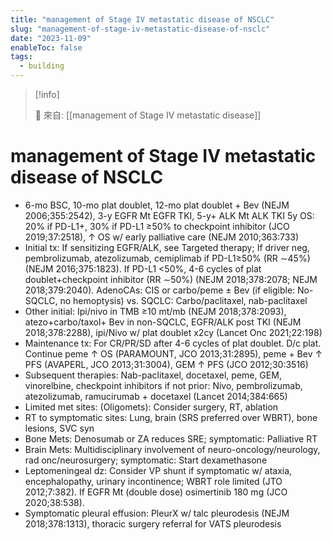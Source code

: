 ```yaml
---
title: "management of Stage IV metastatic disease of NSCLC"
slug: "management-of-stage-iv-metastatic-disease-of-nsclc"
date: "2023-11-09"
enableToc: false
tags:
  - building
---
```


> [!info]
>
> 🌱 來自: [[management of Stage IV metastatic disease]]

# management of Stage IV metastatic disease of NSCLC

- 6-mo BSC, 10-mo plat doublet, 12-mo plat doublet + Bev (NEJM 2006;355:2542), 3-y EGFR Mt EGFR TKI, 5-y+ ALK Mt ALK TKI 5y OS: 20% if PD-L1+, 30% if PD-L1 ≥50% to checkpoint inhibitor (JCO 2019;37:2518), ↑ OS w/ early palliative care (NEJM 2010;363:733)
- Initial tx: If sensitizing EGFR/ALK, see Targeted therapy; If driver neg, pembrolizumab, atezolizumab, cemiplimab if PD-L1≥50% (RR ∼45%) (NEJM 2016;375:1823). If PD-L1 <50%, 4-6 cycles of plat doublet+checkpoint inhibitor (RR ∼50%) (NEJM 2018;378:2078; NEJM 2018;379:2040). AdenoCAs: CIS or carbo/peme ± Bev (if eligible: No-SQCLC, no hemoptysis) vs. SQCLC: Carbo/paclitaxel, nab-paclitaxel
- Other initial: Ipi/nivo in TMB ≥10 mt/mb (NEJM 2018;378:2093), atezo+carbo/taxol+ Bev in non-SQCLC, EGFR/ALK post TKI (NEJM 2018;378:2288), ipi/Nivo w/ plat doublet x2cy (Lancet Onc 2021;22:198)
- Maintenance tx: For CR/PR/SD after 4-6 cycles of plat doublet. D/c plat. Continue peme ↑ OS (PARAMOUNT, JCO 2013;31:2895), peme + Bev ↑ PFS (AVAPERL, JCO 2013;31:3004), GEM ↑ PFS (JCO 2012;30:3516)
- Subsequent therapies: Nab-paclitaxel, docetaxel, peme, GEM, vinorelbine, checkpoint inhibitors if not prior: Nivo, pembrolizumab, atezolizumab, ramucirumab + docetaxel (Lancet 2014;384:665)
- Limited met sites: (Oligomets): Consider surgery, RT, ablation
- RT to symptomatic sites: Lung, brain (SRS preferred over WBRT), bone lesions, SVC syn
- Bone Mets: Denosumab or ZA reduces SRE; symptomatic: Palliative RT
- Brain Mets: Multidisciplinary involvement of neuro-oncology/neurology, rad onc/neurosurgery; symptomatic: Start dexamethasone
- Leptomeningeal dz: Consider VP shunt if symptomatic w/ ataxia, encephalopathy, urinary incontinence; WBRT role limited (JTO 2012;7:382). If EGFR Mt (double dose) osimertinib 180 mg (JCO 2020;38:538).
- Symptomatic pleural effusion: PleurX w/ talc pleurodesis (NEJM 2018;378:1313), thoracic surgery referral for VATS pleurodesis
